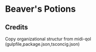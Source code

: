# Beaver's Potions

## Credits
Copy organizational structur from midi-qol (gulpfile,package.json,tsconcig.json)
